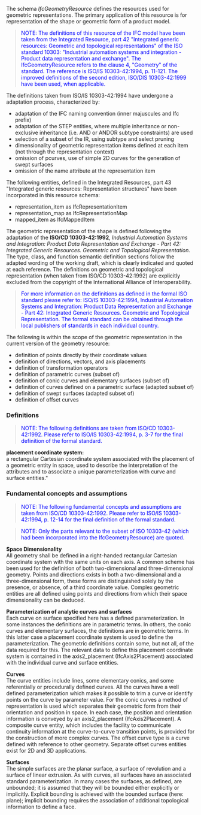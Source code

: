 ﻿The schema _IfcGeometryResource_ defines the resources used for geometric representations. The primary application of this resource is for representation of the shape or geometric form of a product model.

> <font color="#0000FF">NOTE: The definitions of this resource of
		the IFC model have been taken from the Integrated Resource, part 42 "Integrated
		generic resources: Geometric and topological representations" of the ISO
		standard 10303: "Industrial automation systems and integration - Product data
		representation and exchange". The IfcGeometryResource refers to the clause 4,
		"Geometry" of the standard. The reference is ISO/IS 10303-42:1994, p. 11-121.
		The improved definitions of the second edition, ISO/DIS 10303-42:1999 have been
		used, when applicable.</font>

The definitions taken from ISO/IS 10303-42:1994 have undergone a adaptation process, characterized by:

* adaptation of the IFC naming convention (inner majuscules and Ifc prefix)
* adaptation of the STEP entities, where multiple inheritance or non-exclusive inheritance (i.e. AND or ANDOR subtype constraints) are used
* selection of a subset of the IR, using subtype and select pruning
* dimensionality of geometric representation items defined at each item (not through the representation context)
* omission of pcurves, use of simple 2D curves for the generation of swept surfaces
* omission of the name attribute at the representation item

The following entities, defined in the Integrated Resources, part 43 "Integrated generic resources: Representation structures" have been incorporated in this resource schema:

* representation_item as IfcRepresentationItem
* representation_map as IfcRepresentationMap
* mapped_item as IfcMappedItem

The geometric representation of the shape is defined following the adaptation of the **ISO/CD 10303-42:1992**, _Industrial Automation Systems
		and Integration: Product Data Representation and Exchange - Part 42: Integrated
		Generic Resources. Geometric and Topological Representation_. The type, class, and function semantic definition sections follow the adapted wording of the working draft, which is clearly indicated and quoted at each reference. The definitions on geometric and topological representation (when taken from ISO/CD 10303-42:1992) are explicitly excluded from the copyright of the International Alliance of Interoperability.

> <font color="#0000FF">For more information on the definitions
		as defined in the formal ISO standard please refer to: ISO/IS 10303-42:1994,
		Industrial Automation Systems and Integration: Product Data Representation and
		Exchange - Part 42: Integrated Generic Resources. Geometric and Topological
		Representation. The formal standard can be obtained through the local
		publishers of standards in each individual country.</font>

The following is within the scope of the geometric representation in the current version of the geometry resource:

* definition of points directly by their coordinate values
* definition of directions, vectors, and axis placements 
* definition of transformation operators
* definition of parametric curves (subset of) 
*  definition of conic curves and elementary surfaces (subset of) 
*  definition of curves defined on a parametric surface (adapted subset of) 
* definition of swept surfaces (adapted subset of)
* definition of offset curves

### Definitions
> <font color="#0000FF">NOTE: The following definitions are taken
		from ISO/CD 10303-42:1992. Please refer to ISO/IS 10303-42:1994, p. 3-7 for the
		final definition of the formal standard.</font>

**placement coordinate system:**  
a rectangular Cartesian coordinate system associated with the placement of a geometric entity in space, used to describe the interpretation of the attributes and to associate a unique parameterization with curve and surface entities."

### Fundamental concepts and assumptions
> <font color="#0000FF">NOTE: The following fundamental concepts
		and assumptions are taken from ISO/CD 10303-42:1992. Please refer to ISO/IS
		10303-42:1994, p. 12-14 for the final definition of the formal
		standard.</font>

> <font color="#0000FF">NOTE: Only the parts relevant to the
		subset of ISO 10303-42 (which had been incorporated into the
		IfcGeometryResource) are quoted.</font>

**Space Dimensionality**  
All geometry shall be defined in a right-handed rectangular Cartesian coordinate system with the same units on each axis. A common scheme has been used for the definition of both two-dimensional and three-dimensional geometry. Points and directions exists in both a two-dimensional and a three-dimensional form, these forms are distinguished solely by the presence, or absence, of a third coordinate value. Complex geometric entities are all defined using points and directions from which their space dimensionality can be deduced.

**Parameterization of analytic curves and surfaces**  
Each curve on surface specified here has a defined parameterization. In some instances the definitions are in parametric terms. In others, the conic curves and elementary surfaces, the definitions are in geometric terms. In this latter case a placement coordinate system is used to define the parameterization. The geometric definitions contain some, but not all, of the data required for this. The relevant data to define this placement coordinate system is contained in the axis2_placement (IfcAxis2Placement) associated with the individual curve and surface entities.

**Curves**  
The curve entities include lines, some elementary conics, and some referentially or procedurally defined curves. All the curves have a well defined parameterization which makes it possible to trim a curve or identify points on the curve by parameter value. For the conic curves a method of representation is used which separates their geometric form from their orientation and position in space. In each case, the position and orientation information is conveyed by an axis2_placement (IfcAxis2Placement). A composite curve entity, which includes the facility to communicate continuity information at the curve-to-curve transition points, is provided for the construction of more complex curves. The offset curve type is a curve defined with reference to other geometry. Separate offset curves entities exist for 2D and 3D applications.

**Surfaces**  
The simple surfaces are the planar surface, a surface of revolution and a surface of linear extrusion. As with curves, all surfaces have an associated standard parameterization. In many cases the surfaces, as defined, are unbounded; it is assumed that they will be bounded either explicitly or implicitly. Explicit bounding is achieved with the bounded surface (here: plane); implicit bounding requires the association of additional topological information to define a face.
